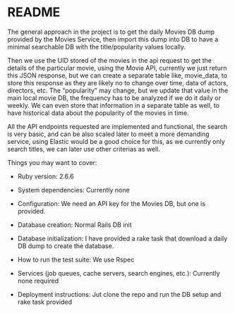 # README

The general approach in the project is to get the daily Movies DB dump provided by the Movies Service, then import this dump into DB to have a minimal searchable DB with the title/popularity values locally.

Then we use the UID stored of the movies in the api request to get the details of the particular movie, using the Movie API, currently we just return this JSON response, but we can create a separate table like, movie_data, to store this response as they are likely no to change over time, data of actors, directors, etc. The “popularity” may change, but we update that value in the main local movie DB, the frequency has to be analyzed if we do it daily or weekly. We can even store that information in a separate table as well, to have historical data about the popularity of the movies in time.

All the API endpoints requested are implemented and functional, the search is very basic, and can be also scaled later to meet a more demanding service, using Elastic would be a good choice for this, as we currently only search titles, we can later use other criterias as well.


Things you may want to cover:

* Ruby version: 2.6.6

* System dependencies: Currently none

* Configuration: We need an API key for the Movies DB, but one is provided.

* Database creation: Normal Rails DB init

* Database initialization: I have provided a rake task that download a daily DB dump to create the database.

* How to run the test suite: We use Rspec

* Services (job queues, cache servers, search engines, etc.): Currently none required

* Deployment instructions: Jut clone the repo and run the DB setup and rake task provided

